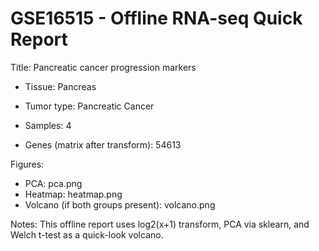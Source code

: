 # GSE16515 - Offline RNA-seq Quick Report

Title: Pancreatic cancer progression markers

- Tissue: Pancreas

- Tumor type: Pancreatic Cancer

- Samples: 4

- Genes (matrix after transform): 54613

Figures:

- PCA: pca.png
- Heatmap: heatmap.png
- Volcano (if both groups present): volcano.png

Notes: This offline report uses log2(x+1) transform, PCA via sklearn, and Welch t-test as a quick-look volcano.
